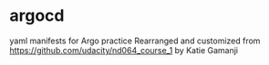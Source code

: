 # argocd
yaml manifests for Argo practice
Rearranged and customized from https://github.com/udacity/nd064_course_1 by Katie Gamanji
